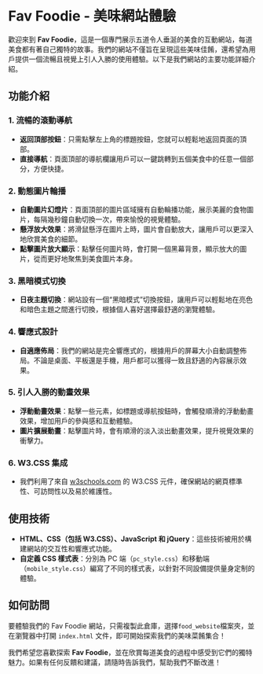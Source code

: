 # Fav Foodie - 美味網站體驗

歡迎來到 **Fav Foodie**，這是一個專門展示五道令人垂涎的美食的互動網站，每道美食都有著自己獨特的故事。我們的網站不僅旨在呈現這些美味佳餚，還希望為用戶提供一個流暢且視覺上引人入勝的使用體驗。以下是我們網站的主要功能詳細介紹。

## 功能介紹

### 1. 流暢的滾動導航

- **返回頂部按鈕**：只需點擊左上角的標題按鈕，您就可以輕鬆地返回頁面的頂部。
- **直接導航**：頁面頂部的導航欄讓用戶可以一鍵跳轉到五個美食中的任意一個部分，方便快捷。

### 2. 動態圖片輪播

- **自動圖片幻燈片**：頁面頂部的圖片區域擁有自動輪播功能，展示美麗的食物圖片，每隔幾秒鐘自動切換一次，帶來愉悅的視覺體驗。
- **懸浮放大效果**：將滑鼠懸浮在圖片上時，圖片會自動放大，讓用戶可以更深入地欣賞美食的細節。
- **點擊圖片放大顯示**：點擊任何圖片時，會打開一個黑幕背景，顯示放大的圖片，從而更好地聚焦到美食圖片本身。

### 3. 黑暗模式切換

- **日夜主題切換**：網站設有一個“黑暗模式”切換按鈕，讓用戶可以輕鬆地在亮色和暗色主題之間進行切換，根據個人喜好選擇最舒適的瀏覽體驗。

### 4. 響應式設計

- **自適應佈局**：我們的網站是完全響應式的，根據用戶的屏幕大小自動調整佈局。不論是桌面、平板還是手機，用戶都可以獲得一致且舒適的內容展示效果。

### 5. 引人入勝的動畫效果

- **浮動動畫效果**：點擊一些元素，如標題或導航按鈕時，會觸發順滑的浮動動畫效果，增加用戶的參與感和互動體驗。
- **圖片擴展動畫**：點擊圖片時，會有順滑的淡入淡出動畫效果，提升視覺效果的衝擊力。

### 6. W3.CSS 集成

- 我們利用了來自 [w3schools.com](https://www.w3schools.com/w3css/default.asp) 的 W3.CSS 元件，確保網站的網頁標準性、可訪問性以及易於維護性。

## 使用技術

- **HTML、CSS（包括 W3.CSS）、JavaScript 和 jQuery**：這些技術被用於構建網站的交互性和響應式功能。
- **自定義 CSS 樣式表**：分別為 PC 端（`pc_style.css`）和移動端（`mobile_style.css`）編寫了不同的樣式表，以針對不同設備提供量身定制的體驗。

## 如何訪問

要體驗我們的 Fav Foodie 網站，只需複製此倉庫，選擇`food_website`檔案夾，並在瀏覽器中打開 `index.html` 文件，即可開始探索我們的美味菜餚集合！

我們希望您喜歡探索 **Fav Foodie**，並在欣賞每道美食的過程中感受到它們的獨特魅力。如果有任何反饋和建議，請隨時告訴我們，幫助我們不斷改進！


